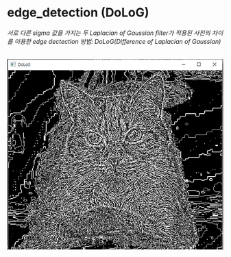 # edge_detection (DoLoG)

###### 서로 다른 sigma 값을 가지는 두 Laplacian of Gaussian filter가 적용된 사진의 차이를 이용한 edge dectection 방법: DoLoG(Difference of Laplacian of Gaussian)


![result_img](./필터적용결과.PNG)
